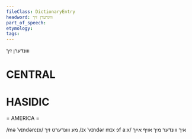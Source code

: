 ```yaml
---
fileClass: DictionaryEntry
headword: וווּנדערן זיך
part_of_speech: 
etymology: 
tags: 
---
```

וווּנדערן זיך

CENTRAL
========

HASIDIC
=======
= AMERICA = 

/mə ˈvɪndərcɪx/ מע וווּנדערט זיך
/ɪx ˈvɪndər mɪx ɔf aːx/ איך וווּנדער מיך אויף אײַך